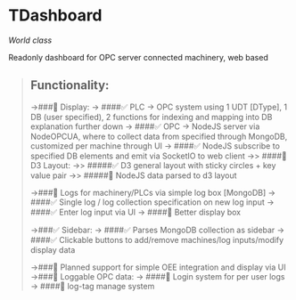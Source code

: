 # TDashboard

_World class_

Readonly dashboard for OPC server connected machinery, web based

>## Functionality:
>->###🚧 Display:
>->  ####✅ PLC -> OPC system using 1 UDT [DType], 1 DB (user specified), 2 functions for indexing and mapping into DB explanation further down
>->  ####✅ OPC -> NodeJS server via NodeOPCUA, where to collect data from specified through MongoDB, customized per machine through UI
>->  ####✅ NodeJS subscribe to specified DB elements and emit via SocketIO to web client 
>->>  ####🚧 D3 Layout:
>->>    #####✅ D3 general layout with sticky circles + key value pair
>->>    #####🚧 NodeJS data parsed to d3 layout
>  
>->###🚧 Logs for machinery/PLCs via simple log box [MongoDB]
>->  ####✅ Single log / log collection specification on new log input
>->  ####✅ Enter log input via UI
>->  ####🚧 Better display box
>
>->###✅ Sidebar:
>->  ####✅ Parses MongoDB collection as sidebar
>->  ####✅ Clickable buttons to add/remove machines/log inputs/modify display data
>  
>->###🚧 Planned support for simple OEE integration and display via UI
>->###🚧 Loggable OPC data:
>->  ####🚧 Login system for per user logs
>->  ####🚧 log-tag manage system
